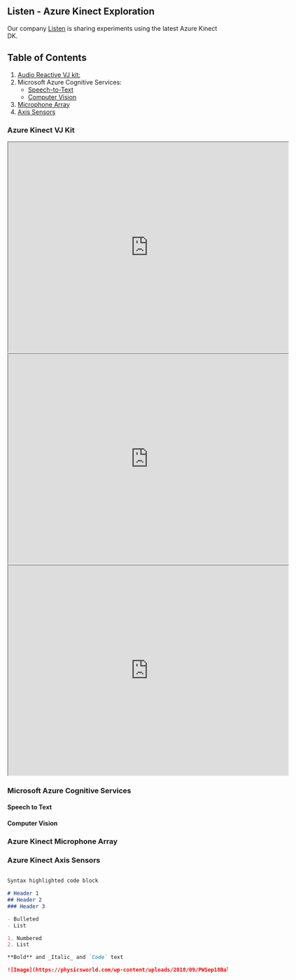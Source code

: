 ## Listen - Azure Kinect Exploration

Our company [Listen](www.wearelisten.com) is sharing experiments using the latest Azure Kinect DK.

## Table of Contents

1. [Audio Reactive VJ kit:](#vjkit)
2. Microsoft Azure Cognitive Services: 
	* [Speech-to-Text](#speech)
	* [Computer Vision](#vision)
3. [Microphone Array](#micarray)
4. [Axis Sensors](#axissensors)

<a name="vjkit"></a>
### Azure Kinect VJ Kit 
<iframe src="https://drive.google.com/file/d/1wJTxYD0P_6q-k_afNFIqYYmUpe_cQZpT/preview" width="640" height="480"></iframe>
</br>
<iframe src="https://drive.google.com/file/d/1PKLcK00VZMDmcA4wMplFmgWSVD8wcOVq/preview" width="640" height="480"></iframe>
</br>
<iframe src="https://drive.google.com/file/d/1mBdy5fQGOHDl2aVKRk6SB1QycwHrVyPd/preview" width="640" height="480"></iframe>
</br>

### Microsoft Azure Cognitive Services
<a name="speech"></a>
#### Speech to Text 
<a name="vision"></a>
#### Computer Vision 
<a name="micarray"></a>
### Azure Kinect Microphone Array

<a name="axissensors"></a>
### Azure Kinect Axis Sensors

```c++ 

```

```markdown
Syntax highlighted code block

# Header 1
## Header 2
### Header 3

- Bulleted
- List

1. Numbered
2. List

**Bold** and _Italic_ and `Code` text

![Image](https://physicsworld.com/wp-content/uploads/2018/09/PWSep18Ball-noise_HERO-1024x576.jpg)
```


		



